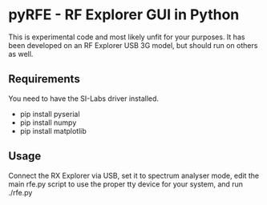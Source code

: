 pyRFE - RF Explorer GUI in Python
=======

This is experimental code and most likely unfit for your purposes. It has been developed on an RF Explorer USB 3G model, but should run on others as well.

## Requirements

You need to have the SI-Labs driver installed.

* pip install pyserial
* pip install numpy
* pip install matplotlib

## Usage

Connect the RX Explorer via USB, set it to spectrum analyser mode, edit the main rfe.py script to use the proper tty device for your system, and run ./rfe.py

